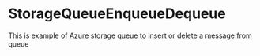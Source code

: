 # StorageQueueEnqueueDequeue
This is example of Azure storage queue to insert or delete a message from queue
